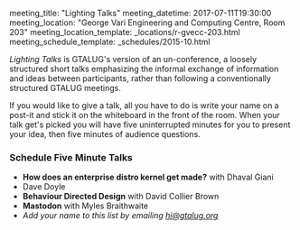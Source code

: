 meeting_title: "Lighting Talks"
meeting_datetime: 2017-07-11T19:30:00
meeting_location: "George Vari Engineering and Computing Centre, Room 203"
meeting_location_template: _locations/r-gvecc-203.html
meeting_schedule_template: _schedules/2015-10.html

_Lighting Talks_ is GTALUG's version of an un-conference, a loosely structured short talks emphasizing the informal exchange of information and ideas between participants, rather than following a conventionally structured GTALUG meetings.

If you would like to give a talk, all you have to do is write your name on a post-it and stick it on the whiteboard in the front of the room. When your talk get's picked you will have five uninterrupted minutes for you to present your idea, then five minutes of audience questions.

### Schedule Five Minute Talks

*   **How does an enterprise distro kernel get made?** with Dhaval Giani
*   Dave Doyle
*   **Behaviour Directed Design** with David Collier Brown
*   **Mastodon** with Myles Braithwaite
*   _Add your name to this list by emailing [hi@gtalug.org](mailto:hi@gtalug.org)_
